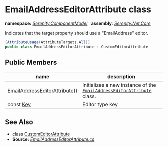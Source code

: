 # EmailAddressEditorAttribute class
**namespace:** *[Serenity.ComponentModel](../README.md#serenity.componentmodel-namespace)*   **assembly**: *[Serenity.Net.Core](../README.md)*

Indicates that the target property should use a "EmailAddress" editor.

```csharp
[AttributeUsage(AttributeTargets.All)]
public class EmailAddressEditorAttribute : CustomEditorAttribute
```

## Public Members

| name | description |
| --- | --- |
| [EmailAddressEditorAttribute](EmailAddressEditorAttribute/EmailAddressEditorAttribute.md)() | Initializes a new instance of the [`EmailAddressEditorAttribute`](EmailAddressEditorAttribute.md) class. |
| const [Key](EmailAddressEditorAttribute/Key.md) | Editor type key |

## See Also

* class [CustomEditorAttribute](CustomEditorAttribute.md)
* **Source:** *[EmailAddressEditorAttribute.cs](https://github.com/serenity-is/Serenity/blob/master/src/Serenity.Net.Core/ComponentModel/PropertyGrid/EditorTypes/EmailAddressEditorAttribute.cs)*